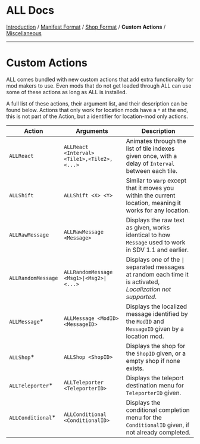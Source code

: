 ﻿ALL Docs
==============
[Introduction](Introduction.md) / [Manifest Format](Manifest.md) / [Shop Format](Shop.md) / **Custom Actions** / [Miscellaneous](Misc.md)

---------------------------------------------------------------------------------------------------------
Custom Actions
==============
ALL comes bundled with new custom actions that add extra functionality for mod makers to use.
Even mods that do not get loaded through ALL can use some of these actions as long as ALL is installed.

A full list of these actions, their argument list, and their description can be found below.
Actions that only work for location mods have a `*` at the end, this is not part of the Action, but a identifier for location-mod only actions.

| Action              | Arguments                                   | Description                                                                                                    |
|---------------------|---------------------------------------------|----------------------------------------------------------------------------------------------------------------|
| `ALLReact`          | `ALLReact <Interval> <Tile1>,<Tile2>,<...>` | Animates through the list of tile indexes given once, with a delay of `Interval` between each tile.            |
| `ALLShift`          | `ALLShift <X> <Y>`                          | Similar to `Warp` except that it moves you within the current location, meaning it works for any location.     |
| `ALLRawMessage`     | `ALLRawMessage <Message>`                   | Displays the raw text as given, works identical to how `Message` used to work in SDV 1.1 and earlier.          |
| `ALLRandomMessage`  | `ALLRandomMessage <Msg1>\|<Msg2>\|<...>`    | Displays one of the `\|` separated messages at random each time it is activated, *Localization not supported*. |
| `ALLMessage`*       | `ALLMessage <ModID> <MessageID>`            | Displays the localized message identified by the `ModID` and `MessageID` given by a location mod.              |
| `ALLShop`*          | `ALLShop <ShopID>`                          | Displays the shop for the `ShopID` given, or a empty shop if none exists.                                      |
| `ALLTeleporter`*    | `ALLTeleporter <TeleporterID>`              | Displays the teleport destination menu for `TeleporterID` given.                                               |
| `ALLConditional`*   | `ALLConditional <ConditionalID>`            | Displays the conditional completion menu for the `ConditionalID` given, if not already completed.              |